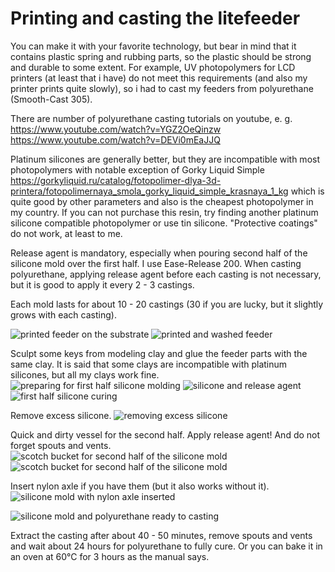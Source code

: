 # Printing and casting the litefeeder

You can make it with your favorite technology, but bear in mind that it contains plastic spring and rubbing parts, so the plastic should be strong and durable to some extent. For example, UV photopolymers for LCD printers (at least that i have) do not meet this requirements (and also my printer prints quite slowly), so i had to cast my feeders from polyurethane (Smooth-Cast 305).

There are number of polyurethane casting tutorials on youtube, e. g. https://www.youtube.com/watch?v=YGZ2OeQinzw https://www.youtube.com/watch?v=DEVi0mEaJJQ

Platinum silicones are generally better, but they are incompatible with most photopolymers with notable exception of Gorky Liquid Simple https://gorkyliquid.ru/catalog/fotopolimer-dlya-3d-printera/fotopolimernaya_smola_gorky_liquid_simple_krasnaya_1_kg which is quite good by other parameters and also is the cheapest photopolymer in my country. If you can not purchase this resin, try finding another platinum silicone compatible photopolymer or use tin silicone. "Protective coatings" do not work, at least to me.

Release agent is mandatory, especially when pouring second half of the silicone mold over the first half. I use Ease-Release 200. When casting polyurethane, applying release agent before each casting is not necessary, but it is good to apply it every 2 - 3 castings.

Each mold lasts for about 10 - 20 castings (30 if you are lucky, but it slightly grows with each casting).

![printed feeder on the substrate](foto/20191008_134800_result.jpg "printed feeder on the substrate")
![printed and washed feeder](foto/20191010_170213_result.jpg "printed and washed feeder")

Sculpt some keys from modeling clay and glue the feeder parts with the same clay. It is said that some clays are incompatible with platinum silicones, but all my clays work fine.
![preparing for first half silicone molding](foto/20191008_143555_result.jpg "preparing for first half silicone molding")
![silicone and release agent](foto/20191008_143624_result.jpg "silicone and release agent")
![first half silicone curing](foto/20191008_150000_result.jpg "first half silicone curing")

Remove excess silicone.
![removing excess silicone](foto/20191009_113055_result.jpg "removing excess silicone")
<!---![](foto/20191009_121346_result.jpg "scotch bucket for second half of the silicone mold")-->

Quick and dirty vessel for the second half. Apply release agent! And do not forget spouts and vents.
![](foto/20191009_121354_result.jpg "scotch bucket for second half of the silicone mold")
![scotch bucket for second half of the silicone mold](foto/20191009_122915_result.jpg "second half silicone curing")

Insert nylon axle if you have them (but it also works without it).
![silicone mold with nylon axle inserted](foto/20191010_142933_result.jpg "silicone mold with nylon axle inserted")
<!---![](foto/20191010_143008_result.jpg "silicone mold ready to casting")-->
![silicone mold and polyurethane ready to casting](foto/20191010_143254_result.jpg "silicone mold and polyurethane ready to casting")

Extract the casting after about 40 - 50 minutes, remove spouts and vents and wait about 24 hours for polyurethane to fully cure. Or you can bake it in an oven at 60°C for 3 hours as the manual says.
